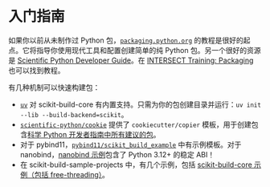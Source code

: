# 入门指南

如果你以前从未制作过 Python 包，[`packaging.python.org`](https://packaging.python.org/en/latest/tutorials/packaging-projects) 的教程是很好的起点。它将指导你使用现代工具和配置创建简单的纯 Python 包。另一个很好的资源是 [Scientific Python Developer Guide](https://github.com/scikit-build/scikit-build-sample-projects)。在 [INTERSECT Training: Packaging](https://intersect-training.org/packaging) 也可以找到教程。 

有几种机制可以快速构建包：

- [`uv`](https://docs.astral.sh/uv/) 对 scikit-build-core 有内置支持。只需为你的包创建目录并运行：`uv init --lib --build-backend=scikit`。
- [`scientific-python/cookie`](https://github.com/scientific-python/cookie) 提供了 `cookiecutter/copier` 模板，用于创建包含[科学 Python 开发者指南中所有建议的包](https://github.com/scikit-build/scikit-build-sample-projects)。
- 对于 pybind11，[`pybind11/scikit_build_example`](https://github.com/pybind/scikit_build_example) 中有示例模板。对于 nanobind，[nanobind 示例](https://github.com/wjakob/nanobind_example)包含了 Python 3.12+ 的稳定 ABI！
- 在 scikit-build-sample-projects 中，有几个示例，包括 [scikit-build-core 示例（包括 free-threading）](https://github.com/scikit-build/scikit-build-sample-projects)。